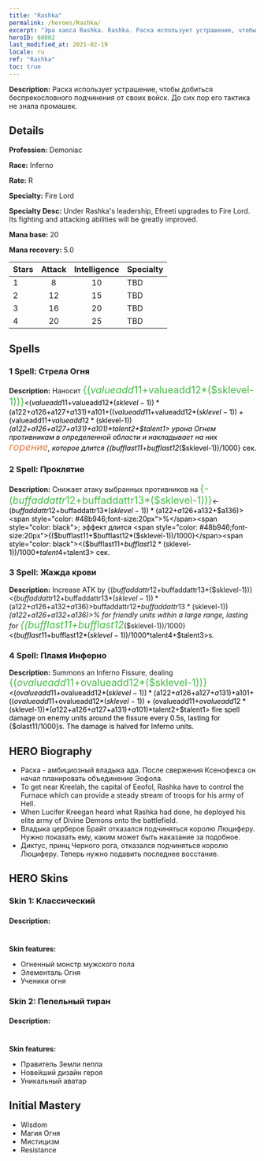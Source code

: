 ```yaml
---
title: "Rashka"
permalink: /heroes/Rashka/
excerpt: "Эра хаоса Rashka. Rashka. Раска использует устрашение, чтобы добиться беспрекословного подчинения от своих войск. До сих пор его тактика не знала промашек."
heroID: 60802
last_modified_at: 2021-02-19
locale: ru
ref: "Rashka"
toc: true
---
```

 **Description:** Раска использует устрашение, чтобы добиться беспрекословного подчинения от своих войск. До сих пор его тактика не знала промашек.
## Details
 **Profession:** Demoniac

 **Race:** Inferno

 **Rate:** R

 **Specialty:** Fire Lord

 **Specialty Desc:** Under Rashka's leadership, Efreeti upgrades to Fire Lord. Its fighting and attacking abilities will be greatly improved.

 **Mana base:** 20

 **Mana recovery:** 5.0


  | Stars   |     Attack     |  Intelligence  |      Specialty     |
  |---------|:---------------:|:---------------:|--------------------|
  |    1    | 8 | 10 | TBD |
  |    2    | 12 | 15 | TBD |
  |    3    | 16 | 20 | TBD |
  |    4    | 20 | 25 | TBD |

## Spells
### 1 Spell: Стрела Огня
 **Description:** Наносит <span style="color: #48b946;font-size:20px">{($valueadd11+$valueadd12*($sklevel-1))}</span><span style="color: black"><($valueadd11+$valueadd12*($sklevel-1))*($a122+$a126+$a127+$a131)+$a101+(($valueadd11+$valueadd12*($sklevel-1))+($valueadd11+$valueadd12*($sklevel-1))*($a122+$a126+$a127+$a131)+$a101)*$talent2+$talent1> урона Огнем противникам в определенной области и накладывает на них <span style="color: #e07c44;font-size:20px">горение</span><span style="color: black">, которое длится {($bufflast11+$bufflast12*($sklevel-1))/1000} сек.

### 2 Spell: Проклятие
 **Description:** Снижает атаку выбранных противников на <span style="color: #48b946;font-size:20px">{-($buffaddattr12+$buffaddattr13*($sklevel-1))}</span><span style="color: black"><-($buffaddattr12+$buffaddattr13*($sklevel-1))*($a122+$a126+$a132+$a136)><span style="color: #48b946;font-size:20px">%</span><span style="color: black">; эффект длится <span style="color: #48b946;font-size:20px">{($bufflast11+$bufflast12*($sklevel-1))/1000}</span><span style="color: black"><($bufflast11+$bufflast12*($sklevel-1))/1000*$talent4+$talent3> сек.

### 3 Spell: Жажда крови
 **Description:** Increase ATK by {($buffaddattr12+$buffaddattr13*($sklevel-1))}<($buffaddattr12+$buffaddattr13*($sklevel-1))*($a122+$a126+$a132+$a136)>% and life drain by {($buffaddattr22+$buffaddattr23*($sklevel-1))}<($buffaddattr12+$buffaddattr13*($sklevel-1))*($a122+$a126+$a132+$a136)>% for friendly units within a large range, lasting for <span style="color: #48b946;font-size:20px">{($bufflast11+$bufflast12*($sklevel-1))/1000}</span><span style="color: black"><($bufflast11+$bufflast12*($sklevel-1))/1000*$talent4+$talent3>s.

### 4 Spell: Пламя Инферно
 **Description:** Summons an Inferno Fissure, dealing <span style="color: #48b946;font-size:20px">{($ovalueadd11+$ovalueadd12*($sklevel-1))}</span><span style="color: black"><($ovalueadd11+$ovalueadd12*($sklevel-1))*($a122+$a126+$a127+$a131)+$a101+(($ovalueadd11+$ovalueadd12*($sklevel-1))+($ovalueadd11+$ovalueadd12*($sklevel-1))*($a122+$a126+$a127+$a131)+$a101)*$talent2+$talent1> fire spell damage on enemy units around the fissure every 0.5s, lasting for {$olast11/1000}s. The damage is halved for Inferno units.


## HERO Biography
   - Раска - амбициозный владыка ада. После свержения Ксенофекса он начал планировать объединение Эофола.
   - To get near Kreelah, the capital of Eeofol, Rashka have to control the Furnace which can provide a steady stream of troops for his army of Hell.
   - When Lucifer Kreegan heard what Rashka had done, he deployed his elite army of Divine Demons onto the battlefield.
   - Владыка церберов Брайт отказался подчиняться королю Люциферу. Нужно показать ему, каким может быть наказание за подобное.
   - Диктус, принц Черного рога, отказался подчиняться королю Люциферу. Теперь нужно подавить последнее восстание.

## HERO Skins
### Skin 1: **Классический**

 **Description:** <span style="color: #ffffff;font-size:20px">Этот огонь проложил мне дорогу к победе. </span>

 **Skin features:** 

   - Огненный монстр мужского пола
   - Элементаль Огня
   - Ученики огня

### Skin 2: **Пепельный тиран**

 **Description:** <span style="color: #ffffff;font-size:20px">Раcка держал под пятой Землю пепла - так он назвал уничтоженную Эрафию. </span>

 **Skin features:** 

   - Правитель Земли пепла
   - Новейший дизайн героя
   - Уникальный аватар


## Initial Mastery
   - Wisdom
   - Магия Огня
   - Мистицизм
   - Resistance
